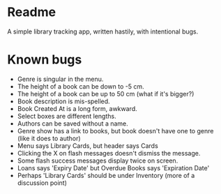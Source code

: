 # Readme

A simple library tracking app, written hastily, with intentional bugs.

# Known bugs

* Genre is singular in the menu.
* The height of a book can be down to -5 cm.
* The height of a book can be up to 50 cm (what if it's bigger?)
* Book description is mis-spelled.
* Book Created At is a long form, awkward.
* Select boxes are different lengths.
* Authors can be saved without a name.
* Genre show has a link to books, but book doesn't have one to genre (like it does to author)
* Menu says Library Cards, but header says Cards
* Clicking the X on flash messages doesn't dismiss the message.
* Some flash success messages display twice on screen.
* Loans says 'Expiry Date' but Overdue Books says 'Expiration Date'
* Perhaps 'Library Cards' should be under Inventory (more of a discussion point) 
